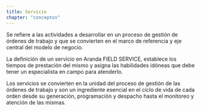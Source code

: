 ```yaml
---
title: Servicio
chapter: "conceptos"
---
```


Se refiere a las actividades a desarrollar en un proceso de gestión de órdenes de trabajo y que se convierten en el marco de referencia y eje central del modelo de negocio.

La definición de un servicio en Aranda FIELD SERVICE, establece los tiempos de prestación del mismo y asigna las habilidades idóneas que debe tener un especialista en campo para atenderlo.

Los servicios se convierten en la unidad del proceso de gestión de las órdenes de trabajo y son un ingrediente esencial en el ciclo de vida de cada orden desde su generación, programación y despacho hasta el monitoreo y atención de las mismas.
